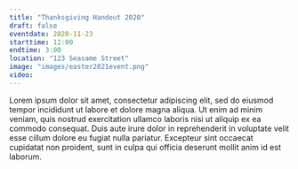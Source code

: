 ```yaml
---
title: "Thanksgiving Handout 2020"
draft: false
eventdate: 2020-11-23
starttime: 12:00
endtime: 3:00
location: "123 Seasame Street"
image: "images/easter2021event.png"
video:
---
```


Lorem ipsum dolor sit amet, consectetur adipiscing elit, sed do eiusmod tempor incididunt ut labore et dolore magna aliqua. Ut enim ad minim veniam, quis nostrud exercitation ullamco laboris nisi ut aliquip ex ea commodo consequat. Duis aute irure dolor in reprehenderit in voluptate velit esse cillum dolore eu fugiat nulla pariatur. Excepteur sint occaecat cupidatat non proident, sunt in culpa qui officia deserunt mollit anim id est laborum.
